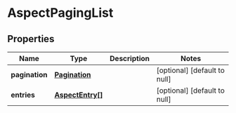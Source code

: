 # AspectPagingList

## Properties
Name | Type | Description | Notes
------------ | ------------- | ------------- | -------------
**pagination** | [**Pagination**](Pagination.md) |  | [optional] [default to null]
**entries** | [**AspectEntry[]**](AspectEntry.md) |  | [optional] [default to null]


